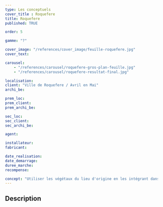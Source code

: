 ```yaml
---
type: Les conceptuels
cover_title : Roquefere
title: Roquefere
published: TRUE

order: 5

gamme: "?"

cover_image: "/references/cover_image/feuille-roquefere.jpg"
cover_text:

carousel:
    - "/references/carousel/roquefere-gros-plan-feuille.jpg"
    - "/references/carousel/roquefere-resultat-final.jpg"

localisation:
client: "Ville de Roquefere / Avril en Mai"
archi_be:

prem_loc:
prem_client:
prem_archi_be:

sec_loc:
sec_client:
sec_archi_be:

agent:

installateur:
fabricant:

date_realisation:
date_demarrage:
duree_marche:
recompense:

concept: "Utiliser les végétaux du lieu d'origine en les intégrant dans nos mobilier."
---
```


## Description
